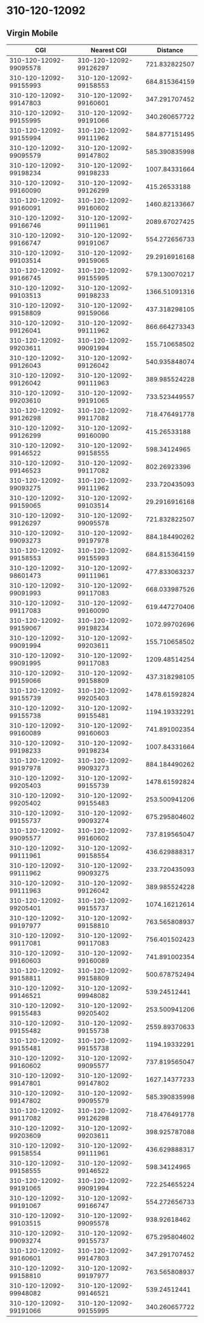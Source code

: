 # 310-120-12092
## Virgin Mobile


| CGI | Nearest CGI | Distance |
|-----|-------------|----------|
| 310-120-12092-99095578 | 310-120-12092-99126297 | 721.832822507 |
| 310-120-12092-99155993 | 310-120-12092-99158553 | 684.815364159 |
| 310-120-12092-99147803 | 310-120-12092-99160601 | 347.291707452 |
| 310-120-12092-99155995 | 310-120-12092-99191066 | 340.260657722 |
| 310-120-12092-99155994 | 310-120-12092-99111962 | 584.877151495 |
| 310-120-12092-99095579 | 310-120-12092-99147802 | 585.390835998 |
| 310-120-12092-99198234 | 310-120-12092-99198233 | 1007.84331664 |
| 310-120-12092-99160090 | 310-120-12092-99126299 | 415.26533188 |
| 310-120-12092-99160091 | 310-120-12092-99160602 | 1460.82133667 |
| 310-120-12092-99166746 | 310-120-12092-99111961 | 2089.67027425 |
| 310-120-12092-99166747 | 310-120-12092-99191067 | 554.272656733 |
| 310-120-12092-99103514 | 310-120-12092-99159065 | 29.2916916168 |
| 310-120-12092-99166745 | 310-120-12092-99155995 | 579.130070217 |
| 310-120-12092-99103513 | 310-120-12092-99198233 | 1366.51091316 |
| 310-120-12092-99158809 | 310-120-12092-99159066 | 437.318298105 |
| 310-120-12092-99126041 | 310-120-12092-99111962 | 866.664273343 |
| 310-120-12092-99203611 | 310-120-12092-99091994 | 155.710658502 |
| 310-120-12092-99126043 | 310-120-12092-99126042 | 540.935848074 |
| 310-120-12092-99126042 | 310-120-12092-99111963 | 389.985524228 |
| 310-120-12092-99203610 | 310-120-12092-99191065 | 733.523449557 |
| 310-120-12092-99126298 | 310-120-12092-99117082 | 718.476491778 |
| 310-120-12092-99126299 | 310-120-12092-99160090 | 415.26533188 |
| 310-120-12092-99146522 | 310-120-12092-99158555 | 598.34124965 |
| 310-120-12092-99146523 | 310-120-12092-99117082 | 802.26923396 |
| 310-120-12092-99093275 | 310-120-12092-99111962 | 233.720435093 |
| 310-120-12092-99159065 | 310-120-12092-99103514 | 29.2916916168 |
| 310-120-12092-99126297 | 310-120-12092-99095578 | 721.832822507 |
| 310-120-12092-99093273 | 310-120-12092-99197978 | 884.184490262 |
| 310-120-12092-99158553 | 310-120-12092-99155993 | 684.815364159 |
| 310-120-12092-98601473 | 310-120-12092-99111961 | 477.833063237 |
| 310-120-12092-99091993 | 310-120-12092-99117083 | 668.033987526 |
| 310-120-12092-99117083 | 310-120-12092-99160090 | 619.447270406 |
| 310-120-12092-99159067 | 310-120-12092-99198234 | 1072.99702696 |
| 310-120-12092-99091994 | 310-120-12092-99203611 | 155.710658502 |
| 310-120-12092-99091995 | 310-120-12092-99117083 | 1209.48514254 |
| 310-120-12092-99159066 | 310-120-12092-99158809 | 437.318298105 |
| 310-120-12092-99155739 | 310-120-12092-99205403 | 1478.61592824 |
| 310-120-12092-99155738 | 310-120-12092-99155481 | 1194.19332291 |
| 310-120-12092-99160089 | 310-120-12092-99160603 | 741.891002354 |
| 310-120-12092-99198233 | 310-120-12092-99198234 | 1007.84331664 |
| 310-120-12092-99197978 | 310-120-12092-99093273 | 884.184490262 |
| 310-120-12092-99205403 | 310-120-12092-99155739 | 1478.61592824 |
| 310-120-12092-99205402 | 310-120-12092-99155483 | 253.500941206 |
| 310-120-12092-99155737 | 310-120-12092-99093274 | 675.295804602 |
| 310-120-12092-99095577 | 310-120-12092-99160602 | 737.819565047 |
| 310-120-12092-99111961 | 310-120-12092-99158554 | 436.629888317 |
| 310-120-12092-99111962 | 310-120-12092-99093275 | 233.720435093 |
| 310-120-12092-99111963 | 310-120-12092-99126042 | 389.985524228 |
| 310-120-12092-99205401 | 310-120-12092-99155737 | 1074.16212614 |
| 310-120-12092-99197977 | 310-120-12092-99158810 | 763.565808937 |
| 310-120-12092-99117081 | 310-120-12092-99117083 | 756.401502423 |
| 310-120-12092-99160603 | 310-120-12092-99160089 | 741.891002354 |
| 310-120-12092-99158811 | 310-120-12092-99158809 | 500.678752494 |
| 310-120-12092-99146521 | 310-120-12092-99948082 | 539.24512441 |
| 310-120-12092-99155483 | 310-120-12092-99205402 | 253.500941206 |
| 310-120-12092-99155482 | 310-120-12092-99155738 | 2559.89370633 |
| 310-120-12092-99155481 | 310-120-12092-99155738 | 1194.19332291 |
| 310-120-12092-99160602 | 310-120-12092-99095577 | 737.819565047 |
| 310-120-12092-99147801 | 310-120-12092-99147802 | 1627.14377233 |
| 310-120-12092-99147802 | 310-120-12092-99095579 | 585.390835998 |
| 310-120-12092-99117082 | 310-120-12092-99126298 | 718.476491778 |
| 310-120-12092-99203609 | 310-120-12092-99203611 | 398.925787088 |
| 310-120-12092-99158554 | 310-120-12092-99111961 | 436.629888317 |
| 310-120-12092-99158555 | 310-120-12092-99146522 | 598.34124965 |
| 310-120-12092-99191065 | 310-120-12092-99091994 | 722.254655224 |
| 310-120-12092-99191067 | 310-120-12092-99166747 | 554.272656733 |
| 310-120-12092-99103515 | 310-120-12092-99095578 | 938.92618462 |
| 310-120-12092-99093274 | 310-120-12092-99155737 | 675.295804602 |
| 310-120-12092-99160601 | 310-120-12092-99147803 | 347.291707452 |
| 310-120-12092-99158810 | 310-120-12092-99197977 | 763.565808937 |
| 310-120-12092-99948082 | 310-120-12092-99146521 | 539.24512441 |
| 310-120-12092-99191066 | 310-120-12092-99155995 | 340.260657722 |
